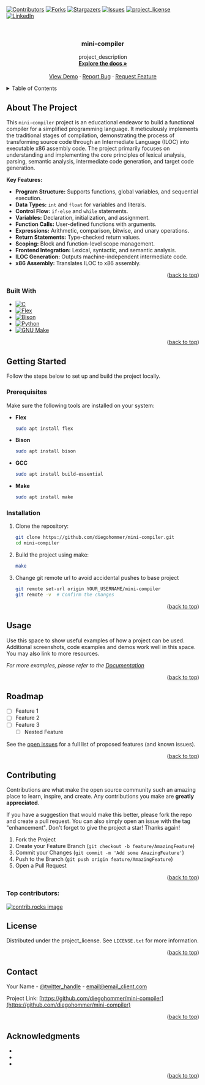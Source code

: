 <!-- Improved compatibility of back to top link: See: https://github.com/othneildrew/Best-README-Template/pull/73 -->
<a id="readme-top"></a>

<!-- PROJECT SHIELDS -->
<!--
*** I'm using markdown "reference style" links for readability.
*** Reference links are enclosed in brackets [ ] instead of parentheses ( ).
*** See the bottom of this document for the declaration of the reference variables
*** for contributors-url, forks-url, etc. This is an optional, concise syntax you may use.
*** https://www.markdownguide.org/basic-syntax/#reference-style-links
-->
[![Contributors][contributors-shield]][contributors-url]
[![Forks][forks-shield]][forks-url]
[![Stargazers][stars-shield]][stars-url]
[![Issues][issues-shield]][issues-url]
[![project_license][license-shield]][license-url]
[![LinkedIn][linkedin-shield]][linkedin-url]

<!-- PROJECT LOGO -->
<br />
<div align="center">
  <a href="https://github.com/diegohommer/mini-compiler">
  </a>

<h3 align="center">mini-compiler</h3>

  <p align="center">
    project_description
    <br />
    <a href="https://github.com/diegohommer/mini-compiler"><strong>Explore the docs »</strong></a>
    <br />
    <br />
    <a href="https://github.com/diegohommer/mini-compiler">View Demo</a>
    &middot;
    <a href="https://github.com/diegohommer/mini-compiler/issues/new?labels=bug&template=bug-report---.md">Report Bug</a>
    &middot;
    <a href="https://github.com/diegohommer/mini-compiler/issues/new?labels=enhancement&template=feature-request---.md">Request Feature</a>
  </p>
</div>

<!-- TABLE OF CONTENTS -->
<details>
  <summary>Table of Contents</summary>
  <ol>
    <li>
      <a href="#about-the-project">About The Project</a>
      <ul>
        <li><a href="#built-with">Built With</a></li>
      </ul>
    </li>
    <li>
      <a href="#getting-started">Getting Started</a>
      <ul>
        <li><a href="#prerequisites">Prerequisites</a></li>
        <li><a href="#installation">Installation</a></li>
      </ul>
    </li>
    <li><a href="#usage">Usage</a></li>
    <li><a href="#roadmap">Roadmap</a></li>
    <li><a href="#contributing">Contributing</a></li>
    <li><a href="#license">License</a></li>
    <li><a href="#contact">Contact</a></li>
    <li><a href="#acknowledgments">Acknowledgments</a></li>
  </ol>
</details>



<!-- ABOUT THE PROJECT -->
## About The Project

<!-- [![Product Name Screen Shot][product-screenshot]](https://example.com) -->
This `mini-compiler` project is an educational endeavor to build a functional compiler for a simplified programming language. It meticulously implements the traditional stages of compilation, demonstrating the process of transforming source code through an Intermediate Language (ILOC) into executable x86 assembly code. The project primarily focuses on understanding and implementing the core principles of lexical analysis, parsing, semantic analysis, intermediate code generation, and target code generation.

**Key Features:**

- **Program Structure:** Supports functions, global variables, and sequential execution.
- **Data Types:** `int` and `float` for variables and literals.
- **Control Flow:** `if-else` and `while` statements.
- **Variables:** Declaration, initialization, and assignment.
- **Function Calls:** User-defined functions with arguments.
- **Expressions:** Arithmetic, comparison, bitwise, and unary operations.
- **Return Statements:** Type-checked return values.
- **Scoping:** Block and function-level scope management.
- **Frontend Integration:** Lexical, syntactic, and semantic analysis.
- **ILOC Generation:** Outputs machine-independent intermediate code.
- **x86 Assembly:** Translates ILOC to x86 assembly.

<p align="right">(<a href="#readme-top">back to top</a>)</p>

### Built With
* [![C][C-shield]][C-url]
* [![Flex][Flex-shield]][Flex-url]
* [![Bison][Bison-shield]][Bison-url]
* [![Python][Python-shield]][Python-url]
* [![GNU Make][Make-shield]][Make-url]
<p align="right">(<a href="#readme-top">back to top</a>)</p>



<!-- GETTING STARTED -->
## Getting Started

Follow the steps below to set up and build the project locally.

### Prerequisites

Make sure the following tools are installed on your system:

* **Flex**
  ```sh
  sudo apt install flex
  ```
* **Bison**
  ```sh
  sudo apt install bison
  ```
* **GCC**
  ```sh
  sudo apt install build-essential
  ```
* **Make**
  ```sh
  sudo apt install make
  ```

### Installation

1. Clone the repository:
   ```sh
   git clone https://github.com/diegohommer/mini-compiler.git
   cd mini-compiler
   ```
2. Build the project using make:
   ```sh
   make
   ```
3. Change git remote url to avoid accidental pushes to base project
   ```sh
   git remote set-url origin YOUR_USERNAME/mini-compiler
   git remote -v  # Confirm the changes
   ```

<p align="right">(<a href="#readme-top">back to top</a>)</p>



<!-- USAGE EXAMPLES -->
## Usage

Use this space to show useful examples of how a project can be used. Additional screenshots, code examples and demos work well in this space. You may also link to more resources.

_For more examples, please refer to the [Documentation](https://example.com)_

<p align="right">(<a href="#readme-top">back to top</a>)</p>



<!-- ROADMAP -->
## Roadmap

- [ ] Feature 1
- [ ] Feature 2
- [ ] Feature 3
    - [ ] Nested Feature

See the [open issues](https://github.com/diegohommer/mini-compiler/issues) for a full list of proposed features (and known issues).

<p align="right">(<a href="#readme-top">back to top</a>)</p>



<!-- CONTRIBUTING -->
## Contributing

Contributions are what make the open source community such an amazing place to learn, inspire, and create. Any contributions you make are **greatly appreciated**.

If you have a suggestion that would make this better, please fork the repo and create a pull request. You can also simply open an issue with the tag "enhancement".
Don't forget to give the project a star! Thanks again!

1. Fork the Project
2. Create your Feature Branch (`git checkout -b feature/AmazingFeature`)
3. Commit your Changes (`git commit -m 'Add some AmazingFeature'`)
4. Push to the Branch (`git push origin feature/AmazingFeature`)
5. Open a Pull Request

<p align="right">(<a href="#readme-top">back to top</a>)</p>

### Top contributors:

<a href="https://github.com/diegohommer/mini-compiler/graphs/contributors">
  <img src="https://contrib.rocks/image?repo=diegohommer/mini-compiler" alt="contrib.rocks image" />
</a>



<!-- LICENSE -->
## License

Distributed under the project_license. See `LICENSE.txt` for more information.

<p align="right">(<a href="#readme-top">back to top</a>)</p>



<!-- CONTACT -->
## Contact

Your Name - [@twitter_handle](https://twitter.com/twitter_handle) - email@email_client.com

Project Link: [https://github.com/diegohommer/mini-compiler](https://github.com/diegohommer/mini-compiler)

<p align="right">(<a href="#readme-top">back to top</a>)</p>



<!-- ACKNOWLEDGMENTS -->
## Acknowledgments

* []()
* []()
* []()

<p align="right">(<a href="#readme-top">back to top</a>)</p>



<!-- MARKDOWN LINKS & IMAGES -->
<!-- https://www.markdownguide.org/basic-syntax/#reference-style-links -->
[contributors-shield]: https://img.shields.io/github/contributors/diegohommer/mini-compiler.svg?style=for-the-badge
[contributors-url]: https://github.com/diegohommer/mini-compiler/graphs/contributors
[forks-shield]: https://img.shields.io/github/forks/diegohommer/mini-compiler.svg?style=for-the-badge
[forks-url]: https://github.com/diegohommer/mini-compiler/network/members
[stars-shield]: https://img.shields.io/github/stars/diegohommer/mini-compiler.svg?style=for-the-badge
[stars-url]: https://github.com/diegohommer/mini-compiler/stargazers
[issues-shield]: https://img.shields.io/github/issues/diegohommer/mini-compiler.svg?style=for-the-badge
[issues-url]: https://github.com/diegohommer/mini-compiler/issues
[license-shield]: https://img.shields.io/github/license/diegohommer/mini-compiler.svg?style=for-the-badge
[license-url]: https://github.com/diegohommer/mini-compiler/blob/master/LICENSE.txt
[linkedin-shield]: https://img.shields.io/badge/-LinkedIn-black.svg?style=for-the-badge&logo=linkedin&colorB=555
[linkedin-url]: https://linkedin.com/in/diegohommer
[C-shield]: https://img.shields.io/badge/C-00599C?style=for-the-badge&logo=c&logoColor=white
[C-url]: https://en.wikipedia.org/wiki/C_(programming_language)
[Flex-shield]: https://img.shields.io/badge/Flex-orange?style=for-the-badge&logoColor=white
[Flex-url]: https://github.com/westes/flex
[Bison-shield]: https://img.shields.io/badge/Bison-8B0000?style=for-the-badge&logoColor=white
[Bison-url]: https://www.gnu.org/software/bison/
[Python-shield]: https://img.shields.io/badge/Python-3776AB?style=for-the-badge&logo=python&logoColor=white
[Python-url]: https://www.python.org/
[Make-shield]: https://img.shields.io/badge/GNU%20Make-467008?style=for-the-badge&logo=gnuemacs&logoColor=white
[Make-url]: https://www.gnu.org/software/make/
